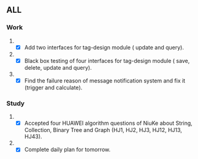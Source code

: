 ## ALL
### Work
1. - [X]  Add two interfaces for tag-design module ( update and query).
2. - [X]  Black box testing of four interfaces for tag-design module ( save, delete, update and query).
3. - [X]  Find the failure reason of message notification system and fix it (trigger and calculate).
### Study
1. - [X]  Accepted four HUAWEI algorithm questions of NiuKe about String, Collection, Binary Tree and Graph (HJ1, HJ2, HJ3, HJ12, HJ13, HJ43). 
2. - [X]  Complete daily plan for tomorrow.